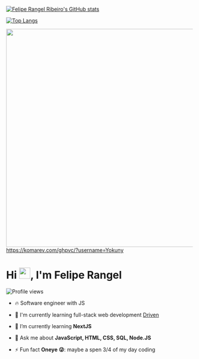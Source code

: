 [![Felipe Rangel Ribeiro's GitHub stats](https://github-readme-stats.vercel.app/api?username=Yokuny&show_icons=true&theme=radical&bg_color=00000000)](https://github.com/Yokuny/github-readme-stats)

[![Top Langs](https://github-readme-stats.vercel.app/api/top-langs/?username=Yokuny)](https://github.com/Yokuny/github-readme-stats)




<img align="right" height="590em" src="https://raw.githubusercontent.com/gist/maykbrito/618ef18e3bbb7cdfd200f3a4fc1aabc6/raw/201d47c76006c99fe0dc55ea92e76bdca5537f08/githubcard.svg](https://raw.githubusercontent.com/gist/Yokuny/57f61adcaeff531376b1573680570a94/raw/0c6326c2c2295752245cbc97dd60e4df64791191/yokunyCard.svg"/>

https://komarev.com/ghpvc/?username=Yokuny

<h1 align="left">Hi <img src="https://raw.githubusercontent.com/kaueMarques/kaueMarques/master/hi.gif" height="30px">, I'm Felipe Rangel</h1>
<p align="left"> <img src="https://komarev.com/ghpvc/?username=maykbrito&color=yellow" alt="Profile views" /> </p>

- 🔥 Software engineer with JS
 
- 🔭 I'm currently learning full-stack web development [Driven](https://github.com/driven-education)

- 🌱 I’m currently learning **NextJS**

- 💬 Ask me about **JavaScript, HTML, CSS, SQL, Node.JS**

- ⚡ Fun fact **Oneye 😜**: maybe a spen 3/4 of my day coding


<!--

<br><br>

## 🛠 &nbsp;Tech Stack

![JavaScript](https://img.shields.io/badge/-JavaScript-05122A?style=flat&logo=javascript)&nbsp;
![Node.js](https://img.shields.io/badge/-Node.js-05122A?style=flat&logo=node.js)&nbsp;
![HTML](https://img.shields.io/badge/-HTML-05122A?style=flat&logo=HTML5)&nbsp;
![CSS](https://img.shields.io/badge/-CSS-05122A?style=flat&logo=CSS3&logoColor=1572B6)&nbsp;
![React](https://img.shields.io/badge/-React-05122A?style=flat&logo=react)&nbsp;
![Git](https://img.shields.io/badge/-Git-05122A?style=flat&logo=git)&nbsp;
![GitHub](https://img.shields.io/badge/-GitHub-05122A?style=flat&logo=github)&nbsp;
![Markdown](https://img.shields.io/badge/-Markdown-05122A?style=flat&logo=markdown)&nbsp;
![Visual Studio Code](https://img.shields.io/badge/-Visual%20Studio%20Code-05122A?style=flat&logo=visual-studio-code&logoColor=007ACC)&nbsp;
![PostgreSQL](https://img.shields.io/badge/-PostgreSQL-05122A?style=flat&logo=postgresql)&nbsp;
![SQLite](https://img.shields.io/badge/-SQLite-05122A?style=flat&logo=sqlite)&nbsp;

<br><br>

https://github-readme-stats.vercel.app/api?username=Yokuny


[![Anurag's GitHub stats](https://github-readme-stats.vercel.app/api?username=Yokuny)](https://github.com/anuraghazra/github-readme-stats)

## ⚙️ &nbsp;GitHub Analytics

<p align="left">
[![Anurag's GitHub stats](https://github-readme-stats.vercel.app/api?username=yokuny)](https://github.com/yokuny/github-readme-stats)
</p>
-->

<br><br>
